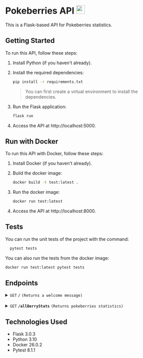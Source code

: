# Pokeberries API <img src="https://images.wikidexcdn.net/mwuploads/wikidex/3/30/latest/20240130175744/Baya_Frambu_%28Dream_World%29_2.png" height="27px" style="margin-bottom: -3px">

This is a Flask-based API for Pokeberries statistics.

## Getting Started

To run this API, follow these steps:

1. Install Python (if you haven't already).

2. Install the required dependencies:

   ```sh
   pip install -r requirements.txt
   ```

   > You can first create a virtual environment to install the dependencies.

3. Run the Flask application:

   ```sh
   flask run
   ```

4. Access the API at http://localhost:5000.

## Run with Docker

To run this API with Docker, follow these steps:

1. Install Docker (if you haven't already).

2. Build the docker image:

   ```sh
   docker build -t test:latest .
   ```

3. Run the docker image:

   ```sh
   docker run test:latest
   ```

4. Access the API at http://localhost:8000.

## Tests

You can run the unit tests of the project with the command:

```sh
  pytest tests
```

You can also run the tests from the docker image:

```sh
docker run test:latest pytest tests
```

## Endpoints

  <details>
  <summary><code>GET</code> <code><b>/</b></code> <code>(Returns a welcome message)</code></summary>

##### Parameters

> None

##### Response

> | http code | content-type       |
> | --------- | ------------------ |
> | `200`     | `application/json` |

##### Example cURL

> ```javascript
>  curl -X GET -H "Content-Type: application/json" http://localhost:5000/
> ```

  </details>
  </br>
  <details>
  <summary><code>GET</code> <code><b>/allBerryStats</b></code> <code>(Returns pokeberries statistics)</code></summary>

##### Parameters

> None

##### Response

> | http code | content-type       | response                                                                                                                                                                            |
> | --------- | ------------------ | ----------------------------------------------------------------------------------------------------------------------------------------------------------------------------------- |
> | `200`     | `application/json` | `{"berries_names": [...], "min_growth_time": "", "median_growth_time": "", "max_growth_time": "", "variance_growth_time": "", "mean_growth_time": "", "frequency_growth_time": ""}` |

##### Example cURL

> ```javascript
>  curl -X GET -H "Content-Type: application/json" http://localhost:5000/allBerryStats
> ```

  </details>

## Technologies Used

- Flask 3.0.3
- Python 3.10
- Docker 26.0.2
- Pytest 8.1.1
